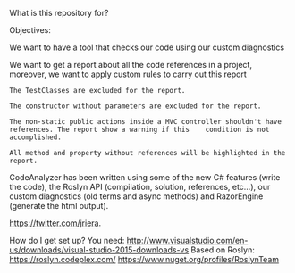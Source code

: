 What is this repository for?

Objectives:

  We want to have a tool that checks our code using our custom diagnostics
  
  We want to get a report about all the code references in a project, moreover, we want to apply custom rules to carry out this  report
  
    The TestClasses are excluded for the report.
    
    The constructor without parameters are excluded for the report.
    
    The non-static public actions inside a MVC controller shouldn't have references. The report show a warning if this    condition is not accomplished.
    
    All method and property without references will be highlighted in the report.
    
    
CodeAnalyzer has been written using some of the new C# features (write the code), the Roslyn API (compilation, solution, references, etc…), our custom diagnostics (old terms and async methods) and RazorEngine (generate the html output).

https://twitter.com/jriera.

How do I get set up?
  You need:
    http://www.visualstudio.com/en-us/downloads/visual-studio-2015-downloads-vs
  Based on Roslyn:
    https://roslyn.codeplex.com/
    https://www.nuget.org/profiles/RoslynTeam
  
